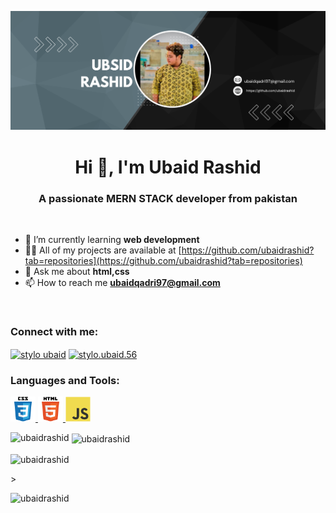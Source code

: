 
![logo](https://github.com/ubaidrashid/ubaidrashid/blob/main/Blue%20And%20White%20Modern%20Minimal%20Business%20Channel%20Youtube%20Banner.png)
 <h1 align="center">Hi 👋, I'm Ubaid Rashid</h1>
<h3 align="center">A passionate MERN STACK developer from pakistan</h3>

<img align="right" width="300px" src="https://media3.giphy.com/media/qgQUggAC3Pfv687qPC/giphy.gif" alt="">


<p align="left"> <a href="https://twitter.com/" target="blank"><img src="https://img.shields.io/twitter/follow/?logo=twitter&style=for-the-badge" alt="" /></a> </p>

- 🌱 I’m currently learning **web development**
- 👨‍💻 All of my projects are available at [https://github.com/ubaidrashid?tab=repositories](https://github.com/ubaidrashid?tab=repositories)
- 💬 Ask me about **html,css**
- 📫 How to reach me **ubaidqadri97@gmail.com**
<br>
<h3 align="left">Connect with me:</h3>
<p align="left">
<a href="https://fb.com/stylo ubaid" target="blank"><img align="center" src="https://raw.githubusercontent.com/rahuldkjain/github-profile-readme-generator/master/src/images/icons/Social/facebook.svg" alt="stylo ubaid" height="30" width="40" /></a>
<a href="https://instagram.com/stylo.ubaid.56" target="blank"><img align="center" src="https://raw.githubusercontent.com/rahuldkjain/github-profile-readme-generator/master/src/images/icons/Social/instagram.svg" alt="stylo.ubaid.56" height="30" width="40" /></a>
</p>

<h3 align="left">Languages and Tools:</h3>
<p align="left"> <a href="https://www.w3schools.com/css/" target="_blank" rel="noreferrer"> <img src="https://raw.githubusercontent.com/devicons/devicon/master/icons/css3/css3-original-wordmark.svg" alt="css3" width="40" height="40"/> </a> <a href="https://www.w3.org/html/" target="_blank" rel="noreferrer"> <img src="https://raw.githubusercontent.com/devicons/devicon/master/icons/html5/html5-original-wordmark.svg" alt="html5" width="40" height="40"/> </a> <a href="https://developer.mozilla.org/en-US/docs/Web/JavaScript" target="_blank" rel="noreferrer"> <img src="https://raw.githubusercontent.com/devicons/devicon/master/icons/javascript/javascript-original.svg" alt="javascript" width="40" height="40"/> </a> </p>

<p><img align="left" src="https://github-readme-stats.vercel.app/api/top-langs?username=ubaidrashid&show_icons=true&locale=en&layout=compact" alt="ubaidrashid" /></p>

<p>&nbsp;<img align="center" src="https://github-readme-stats.vercel.app/api?username=ubaidrashid&show_icons=true&locale=en" alt="ubaidrashid" /></p>

<p><img align="center" src="https://github-readme-streak-stats.herokuapp.com/?user=ubaidrashid&" alt="ubaidrashid" /></p>
>

<p align="left"> <img src="https://komarev.com/ghpvc/?username=ubaidrashid&label=Profile%20views&color=0e75b6&style=flat" alt="ubaidrashid" /> </p>

<p align="left"> <a href="https://twitter.com/" target="blank"><img src="https://img.shields.io/twitter/follow/?logo=twitter&style=for-the-badge" alt="" /></a> </p>

  

